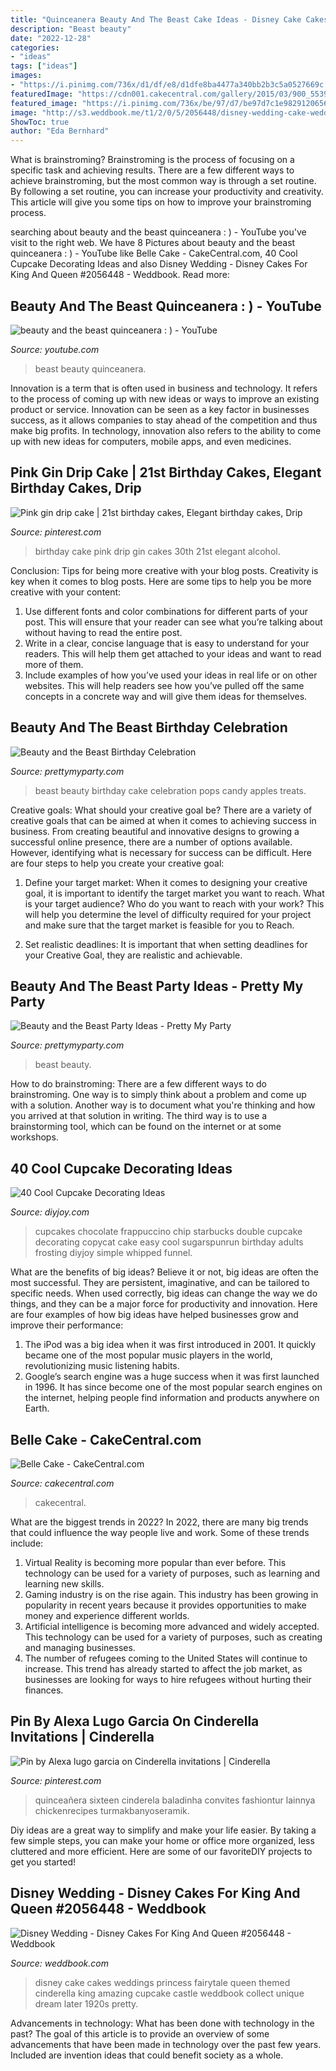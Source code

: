 ```yaml
---
title: "Quinceanera Beauty And The Beast Cake Ideas - Disney Cake Cakes Weddings Princess Fairytale Queen Themed Cinderella King Amazing Cupcake Castle Weddbook Collect Unique Dream Later 1920s Pretty"
description: "Beast beauty"
date: "2022-12-28"
categories:
- "ideas"
tags: ["ideas"]
images:
- "https://i.pinimg.com/736x/d1/df/e8/d1dfe8ba4477a340bb2b3c5a0527669c.jpg"
featuredImage: "https://cdn001.cakecentral.com/gallery/2015/03/900_55391YCix_belle-cake.jpg"
featured_image: "https://i.pinimg.com/736x/be/97/d7/be97d7c1e9829120656d6eb8f1ccc2d7.jpg"
image: "http://s3.weddbook.me/t1/2/0/5/2056448/disney-wedding-cake-weddings-cake-inspirations-pinterest.jpg"
ShowToc: true
author: "Eda Bernhard"
---
```



What is brainstroming? Brainstroming is the process of focusing on a specific task and achieving results. There are a few different ways to achieve brainstroming, but the most common way is through a set routine. By following a set routine, you can increase your productivity and creativity. This article will give you some tips on how to improve your brainstroming process.

	

		
searching about beauty and the beast quinceanera : ) - YouTube you've visit to the right web. We have 8 Pictures about beauty and the beast quinceanera : ) - YouTube like Belle Cake - CakeCentral.com, 40 Cool Cupcake Decorating Ideas and also Disney Wedding - Disney Cakes For King And Queen #2056448 - Weddbook. Read more:
		
    
## Beauty And The Beast Quinceanera : ) - YouTube

<img loading=lazy src="http://i1.ytimg.com/vi/zqmCHEsBr9E/maxresdefault.jpg" onerror="this.onerror=null;this.src='https://tse3.mm.bing.net/th?id=OIP.ujb0zm1F2uH_VYNkqhJmKwHaEK&amp;pid=15.1';" alt="beauty and the beast quinceanera : ) - YouTube">

_Source: youtube.com_

>beast beauty quinceanera. 

	

Innovation is a term that is often used in business and technology. It refers to the process of coming up with new ideas or ways to improve an existing product or service. Innovation can be seen as a key factor in businesses success, as it allows companies to stay ahead of the competition and thus make big profits. In technology, innovation also refers to the ability to come up with new ideas for computers, mobile apps, and even medicines.

    
## Pink Gin Drip Cake | 21st Birthday Cakes, Elegant Birthday Cakes, Drip

<img loading=lazy src="https://i.pinimg.com/736x/be/97/d7/be97d7c1e9829120656d6eb8f1ccc2d7.jpg" onerror="this.onerror=null;this.src='https://tse2.mm.bing.net/th?id=OIP.Ragq3R_TNBky3JSVwNzLvgHaJ3&amp;pid=15.1';" alt="Pink gin drip cake | 21st birthday cakes, Elegant birthday cakes, Drip">

_Source: pinterest.com_

>birthday cake pink drip gin cakes 30th 21st elegant alcohol. 

	

Conclusion: Tips for being more creative with your blog posts.
Creativity is key when it comes to blog posts. Here are some tips to help you be more creative with your content: 
1. Use different fonts and color combinations for different parts of your post. This will ensure that your reader can see what you’re talking about without having to read the entire post. 
2. Write in a clear, concise language that is easy to understand for your readers. This will help them get attached to your ideas and want to read more of them. 
3. Include examples of how you’ve used your ideas in real life or on other websites. This will help readers see how you’ve pulled off the same concepts in a concrete way and will give them ideas for themselves. 

    
## Beauty And The Beast Birthday Celebration

<img loading=lazy src="http://www.prettymyparty.com/wp-content/uploads/2017/07/beauty-and-the-beast-cake-pops.jpg" onerror="this.onerror=null;this.src='https://tse3.mm.bing.net/th?id=OIP.5PK1HhISQNXNLIZ7GBRmmQHaNL&amp;pid=15.1';" alt="Beauty and the Beast Birthday Celebration">

_Source: prettymyparty.com_

>beast beauty birthday cake celebration pops candy apples treats. 

	

Creative goals: What should your creative goal be?
There are a variety of creative goals that can be aimed at when it comes to achieving success in business. From creating beautiful and innovative designs to growing a successful online presence, there are a number of options available. However, identifying what is necessary for success can be difficult. Here are four steps to help you create your creative goal:
1. Define your target market: When it comes to designing your creative goal, it is important to identify the target market you want to reach. What is your target audience? Who do you want to reach with your work? This will help you determine the level of difficulty required for your project and make sure that the target market is feasible for you to Reach.

2. Set realistic deadlines: It is important that when setting deadlines for your Creative Goal, they are realistic and achievable.

    
## Beauty And The Beast Party Ideas - Pretty My Party

<img loading=lazy src="https://www.prettymyparty.com/wp-content/uploads/2017/03/belle-cake.jpg" onerror="this.onerror=null;this.src='https://tse2.mm.bing.net/th?id=OIP.dpRo41_JA2fFI7hfCs3kWQHaKs&amp;pid=15.1';" alt="Beauty and the Beast Party Ideas - Pretty My Party">

_Source: prettymyparty.com_

>beast beauty. 

	

How to do brainstroming:
There are a few different ways to do brainstroming. One way is to simply think about a problem and come up with a solution. Another way is to document what you're thinking and how you arrived at that solution in writing. The third way is to use a brainstorming tool, which can be found on the internet or at some workshops.

    
## 40 Cool Cupcake Decorating Ideas

<img loading=lazy src="https://diyjoy.com/wp-content/uploads/2017/08/Copycat-Starbucks-Double-Chocolate-Chip-Frappuccino-Cupcakes.jpg" onerror="this.onerror=null;this.src='https://tse2.mm.bing.net/th?id=OIP.7luRt3nMmZ_AnlGHO1CljAHaLC&amp;pid=15.1';" alt="40 Cool Cupcake Decorating Ideas">

_Source: diyjoy.com_

>cupcakes chocolate frappuccino chip starbucks double cupcake decorating copycat cake easy cool sugarspunrun birthday adults frosting diyjoy simple whipped funnel. 

	

What are the benefits of big ideas?
Believe it or not, big ideas are often the most successful. They are persistent, imaginative, and can be tailored to specific needs. When used correctly, big ideas can change the way we do things, and they can be a major force for productivity and innovation. Here are four examples of how big ideas have helped businesses grow and improve their performance: 
1. The iPod was a big idea when it was first introduced in 2001. It quickly became one of the most popular music players in the world, revolutionizing music listening habits. 
2. Google’s search engine was a huge success when it was first launched in 1996. It has since become one of the most popular search engines on the internet, helping people find information and products anywhere on Earth. 

    
## Belle Cake - CakeCentral.com

<img loading=lazy src="https://cdn001.cakecentral.com/gallery/2015/03/900_55391YCix_belle-cake.jpg" onerror="this.onerror=null;this.src='https://tse3.mm.bing.net/th?id=OIP.ClJLvuKBTCrUS4RhGosvLwHaLH&amp;pid=15.1';" alt="Belle Cake - CakeCentral.com">

_Source: cakecentral.com_

>cakecentral. 

	

What are the biggest trends in 2022?
In 2022, there are many big trends that could influence the way people live and work. Some of these trends include: 
1) Virtual Reality is becoming more popular than ever before. This technology can be used for a variety of purposes, such as learning and learning new skills. 
2) Gaming industry is on the rise again. This industry has been growing in popularity in recent years because it provides opportunities to make money and experience different worlds. 
3) Artificial intelligence is becoming more advanced and widely accepted. This technology can be used for a variety of purposes, such as creating and managing businesses. 
4) The number of refugees coming to the United States will continue to increase. This trend has already started to affect the job market, as businesses are looking for ways to hire refugees without hurting their finances.

    
## Pin By Alexa Lugo Garcia On Cinderella Invitations | Cinderella

<img loading=lazy src="https://i.pinimg.com/736x/d1/df/e8/d1dfe8ba4477a340bb2b3c5a0527669c.jpg" onerror="this.onerror=null;this.src='https://tse2.mm.bing.net/th?id=OIP.uo3mADoHLo-0zE13ORz3IQAAAA&amp;pid=15.1';" alt="Pin by Alexa lugo garcia on Cinderella invitations | Cinderella">

_Source: pinterest.com_

>quinceañera sixteen cinderela baladinha convites fashiontur lainnya chickenrecipes turmakbanyoseramik. 

	

Diy ideas are a great way to simplify and make your life easier. By taking a few simple steps, you can make your home or office more organized, less cluttered and more efficient. Here are some of our favoriteDIY projects to get you started!

    
## Disney Wedding - Disney Cakes For King And Queen #2056448 - Weddbook

<img loading=lazy src="http://s3.weddbook.me/t1/2/0/5/2056448/disney-wedding-cake-weddings-cake-inspirations-pinterest.jpg" onerror="this.onerror=null;this.src='https://tse4.mm.bing.net/th?id=OIP.iLpd9tluQrMmXXU65BWWGgHaLG&amp;pid=15.1';" alt="Disney Wedding - Disney Cakes For King And Queen #2056448 - Weddbook">

_Source: weddbook.com_

>disney cake cakes weddings princess fairytale queen themed cinderella king amazing cupcake castle weddbook collect unique dream later 1920s pretty. 

	

Advancements in technology: What has been done with technology in the past?
The goal of this article is to provide an overview of some advancements that have been made in technology over the past few years. Included are invention ideas that could benefit society as a whole.

